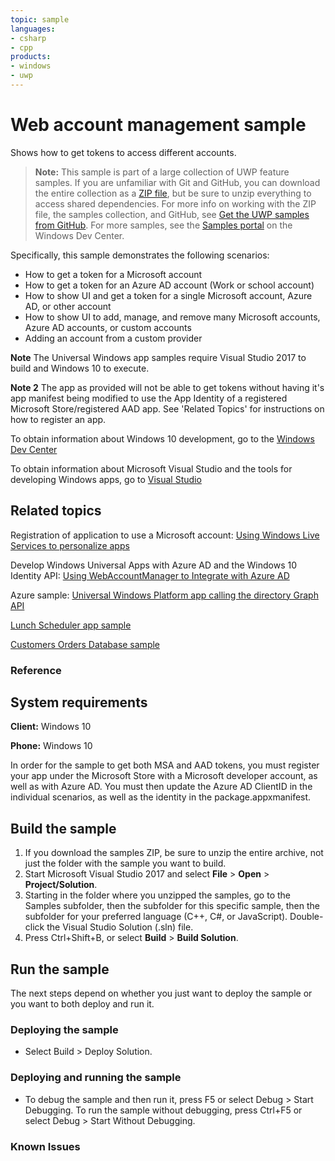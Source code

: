 ```yaml
---
topic: sample
languages:
- csharp
- cpp
products:
- windows
- uwp
---
```


<!---
  category: IdentitySecurityAndEncryption
  samplefwlink: http://go.microsoft.com/fwlink/p/?LinkId=620621
--->

# Web account management sample

Shows how to get tokens to access different accounts.

> **Note:** This sample is part of a large collection of UWP feature samples. 
> If you are unfamiliar with Git and GitHub, you can download the entire collection as a 
> [ZIP file](https://github.com/Microsoft/Windows-universal-samples/archive/master.zip), but be 
> sure to unzip everything to access shared dependencies. For more info on working with the ZIP file, 
> the samples collection, and GitHub, see [Get the UWP samples from GitHub](https://aka.ms/ovu2uq). 
> For more samples, see the [Samples portal](https://aka.ms/winsamples) on the Windows Dev Center. 

Specifically, this sample demonstrates the following scenarios:

-   How to get a token for a Microsoft account
-   How to get a token for an Azure AD account (Work or school account)
-   How to show UI and get a token for a single Microsoft account, Azure AD, or other account
-   How to show UI to add, manage, and remove many Microsoft accounts, Azure AD accounts, or custom accounts
-   Adding an account from a custom provider

**Note** The Universal Windows app samples require Visual Studio 2017 to build and Windows 10 to execute.

**Note 2** The app as provided will not be able to get tokens without having it's app manifest being modified to use the App Identity of a registered Microsoft Store/registered AAD app. See 'Related Topics' for instructions on how to register an app.
 
To obtain information about Windows 10 development, go to the [Windows Dev Center](http://go.microsoft.com/fwlink/?LinkID=532421)

To obtain information about Microsoft Visual Studio and the tools for developing Windows apps, go to [Visual Studio](http://go.microsoft.com/fwlink/?LinkID=532422)

## Related topics

Registration of application to use a Microsoft account:
[Using Windows Live Services to personalize apps](https://msdn.microsoft.com/library/windows/apps/xaml/hh770854.aspx)

Develop Windows Universal Apps with Azure AD and the Windows 10 Identity API:
[Using WebAccountManager to Integrate with Azure AD](http://blogs.technet.com/b/ad/archive/2015/08/03/develop-windows-universal-apps-with-azure-ad-and-the-windows-10-identity-api.aspx)

Azure sample:
[Universal Windows Platform app calling the directory Graph API](https://github.com/Azure-Samples/active-directory-dotnet-native-uwp-wam/tree/master/NativeClient-UWP-WAM/)

[Lunch Scheduler app sample](https://github.com/Microsoft/Windows-appsample-lunch-scheduler)  

[Customers Orders Database sample](https://github.com/Microsoft/Windows-appsample-customers-orders-database)  

### Reference

## System requirements

**Client:** Windows 10

**Phone:** Windows 10

In order for the sample to get both MSA and AAD tokens, you must register your app under the Microsoft Store with a Microsoft developer account, as well as with Azure AD.
You must then update the Azure AD ClientID in the individual scenarios, as well as the identity in the package.appxmanifest.

## Build the sample

1. If you download the samples ZIP, be sure to unzip the entire archive, not just the folder with the sample you want to build. 
2. Start Microsoft Visual Studio 2017 and select **File** \> **Open** \> **Project/Solution**.
3. Starting in the folder where you unzipped the samples, go to the Samples subfolder, then the subfolder for this specific sample, then the subfolder for your preferred language (C++, C#, or JavaScript). Double-click the Visual Studio Solution (.sln) file.
4. Press Ctrl+Shift+B, or select **Build** \> **Build Solution**.

## Run the sample

The next steps depend on whether you just want to deploy the sample or you want to both deploy and run it.

### Deploying the sample

- Select Build > Deploy Solution. 

### Deploying and running the sample

- To debug the sample and then run it, press F5 or select Debug >  Start Debugging. To run the sample without debugging, press Ctrl+F5 or select Debug > Start Without Debugging. 

### Known Issues


